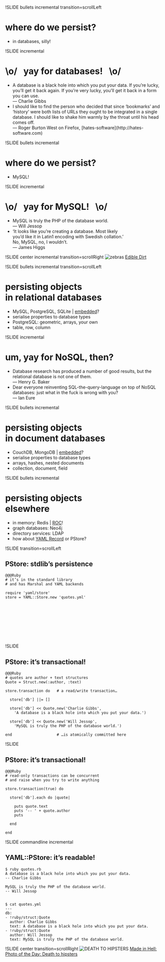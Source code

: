 !SLIDE bullets incremental transition=scrollLeft
# where do we persist?
* in databases, silly!

!SLIDE incremental
# \o/   yay for databases!   \o/
* <div class='quote'>A database is a black hole into which you put your data. If you’re lucky, you’ll get it back again. If you’re very lucky, you’ll get it back in a form you can use.<br />— Charlie Gibbs</div>
* <div class='quote'>I should like to find the person who decided that since ‘bookmarks’ and ‘history’ were both lists of URLs they ought to be integrated in a single database. I should like to shake him warmly by the throat until his head comes off.<br />— Roger Burton West on Firefox, [hates-software](http://hates-software.com)</div>

!SLIDE bullets incremental
# where do we persist?
* MySQL!

!SLIDE incremental
# \o/   yay for MySQL!   \o/
* <div class='quote'>MySQL is truly the PHP of the database world.<br />— Will Jessop</div>
* <div class='quote'>‘It looks like you’re creating a database. Most likely<br />you’d like it in Latin1 encoding with Swedish collation.’<br />No, MySQL, no, I wouldn’t.<br />— James Higgs</div>

!SLIDE center incremental transition=scrollRight
![zebras](zebras.jpg)
[Edible Dirt](http://eddirt.frozenreality.co.uk/?id=550)

!SLIDE bullets incremental transition=scrollLeft
# persisting objects<br />in relational databases
* MySQL, PostgreSQL, SQLite | [embedded](https://github.com/copiousfreetime/amalgalite)?
* serialise properties to database types
* PostgreSQL: geometric, arrays, your own
* table, row, column

!SLIDE incremental
# um, yay for NoSQL, then?
* <div class='quote'>Database research has produced a number of good results, but the relational database is not one of them.<br />— Henry G. Baker</div>
* <div class='quote'>Dear everyone reinventing SQL-the-query-language on top of NoSQL databases: just what in the fuck is wrong with you?<br />— Ian Eure</div>

!SLIDE bullets incremental
# persisting objects<br />in document databases
* CouchDB, MongoDB | [embedded](https://github.com/gdb/embedded-mongo)?
* serialise properties to database types
* arrays, hashes, nested documents
* collection, document, field

!SLIDE bullets incremental
# persisting objects<br />elsewhere
* in memory: Redis | [ROC](https://github.com/benlund/roc)!
* graph databases: Neo4j
* directory services: LDAP
* how about [YAML Record](https://github.com/Nico-Taing/yaml_record) or PStore?

!SLIDE transition=scrollLeft
## PStore: stdlib’s persistence

    @@@Ruby
    # it’s in the standard library
    # and has Marshal and YAML backends

    require 'yaml/store'
    store = YAML::Store.new 'quotes.yml'
     
     
     
     
     
     
     
     
     

!SLIDE
## PStore: it’s transactional!

    @@@Ruby
    # quotes are author + text structures
    Quote = Struct.new(:author, :text)

    store.transaction do   # a read/write transaction…

      store['db'] ||= []

      store['db'] << Quote.new('Charlie Gibbs',
        'A database is a black hole into which you put your data.')

      store['db'] << Quote.new('Will Jessop',
        'MySQL is truly the PHP of the database world.')

    end                    # …is atomically committed here

!SLIDE
## PStore: it’s transactional!

    @@@Ruby
    # read-only transactions can be concurrent
    # and raise when you try to write anything

    store.transaction(true) do

      store['db'].each do |quote|

        puts quote.text
        puts '-- ' + quote.author
        puts

      end

    end

!SLIDE commandline incremental
## YAML::PStore: it’s readable!

    $ ruby quotes.rb
    A database is a black hole into which you put your data.
    -- Charlie Gibbs

    MySQL is truly the PHP of the database world.
    -- Will Jessop


    $ cat quotes.yml
    ---
    db:
    - !ruby/struct:Quote
      author: Charlie Gibbs
      text: A database is a black hole into which you put your data.
    - !ruby/struct:Quote
      author: Will Jessop
      text: MySQL is truly the PHP of the database world.

!SLIDE center transition=scrollRight
![DEATH TO HIPSTERS](hipsters.jpg)
[Made in Hell: Photo of the Day: Death to hipsters](http://bloginhell.tumblr.com/post/10099892090/made-in-hell-photo-of-the-day-death-to-hipsters)
